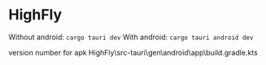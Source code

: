 # HighFly

Without android: `cargo tauri dev`
With android: `cargo tauri android dev`

version number for apk
HighFly\src-tauri\gen\android\app\build.gradle.kts